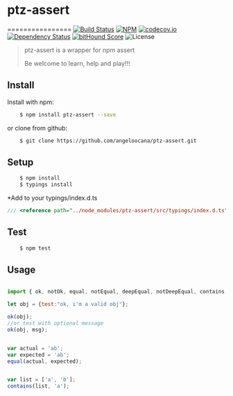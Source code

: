 # ptz-assert
================
[![Build Status](https://travis-ci.org/angeloocana/ptz-assert.svg)](https://travis-ci.org/angeloocana/ptz-assert)
[![NPM](https://img.shields.io/npm/v/ptz-assert.svg)](https://www.npmjs.com/package/ptz-assert)
[![codecov.io](http://codecov.io/github/angeloocana/ptz-assert/coverage.svg)](http://codecov.io/github/angeloocana/ptz-assert)
[![Dependency Status](https://gemnasium.com/angeloocana/ptz-assert.svg)](https://gemnasium.com/angeloocana/ptz-assert)
[![bitHound Score](https://www.bithound.io/github/gotwarlost/istanbul/badges/score.svg)](https://www.bithound.io/github/angeloocana/ptz-assert)
![License](https://img.shields.io/npm/l/ptz-assert.svg)

> ptz-assert is a wrapper for npm assert
>
> Be welcome to learn, help and play!!!

## Install

Install with npm:

```bash
    $ npm install ptz-assert --save
```

or clone from github:

```bash
    $ git clone https://github.com/angeloocana/ptz-assert.git
```

## Setup

```bash
    $ npm install 
    $ typings install
```

*Add to your typings/index.d.ts

```ts
/// <reference path="../node_modules/ptz-assert/src/typings/index.d.ts" />
```

## Test

```bash
    $ npm test
``` 


## Usage

```js

import { ok, notOk, equal, notEqual, deepEqual, notDeepEqual, contains, notEmptyString, notEmptyArray, emptyArray } from "ptz-assert";

let obj = {test:"ok, i'm a valid obj"};

ok(obj);
//or test with optional message 
ok(obj, msg);


var actual = 'ab';
var expected = 'ab';
equal(actual, expected);


var list = ['a', 'b'];
contains(list, 'a');

```



